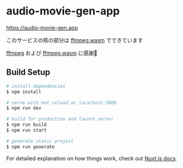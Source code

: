 # audio-movie-gen-app

https://audio-movie-gen.app

このサービスの核の部分は [ffmpeg.wasm](https://github.com/ffmpegwasm/ffmpeg.wasm) でできています

[ffmpeg](https://ffmpeg.org/) および [ffmpeg.wasm](https://github.com/ffmpegwasm/ffmpeg.wasm) に感謝🙏

## Build Setup

```bash
# install dependencies
$ npm install

# serve with hot reload at localhost:3000
$ npm run dev

# build for production and launch server
$ npm run build
$ npm run start

# generate static project
$ npm run generate
```

For detailed explanation on how things work, check out [Nuxt.js docs](https://nuxtjs.org).
